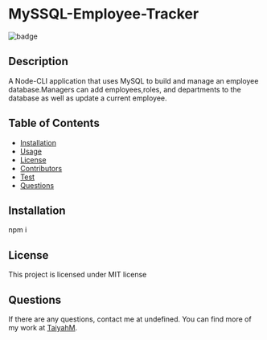 # MySSQL-Employee-Tracker
  ![badge](https://img.shields.io/badge/license-MIT-blue.svg)

  ## Description

  A Node-CLI application that uses MySQL to build and manage an employee database.Managers can add employees,roles, and departments to the database as well as update a current employee.

  ## Table of Contents

  * [Installation](#Installation)
  * [Usage](#Usage)
  * [License](#License)
  * [Contributors](#Contributors)
  * [Test](#Test)
  * [Questions](#question) 

  ## Installation 
  npm i

  ## License 

  This project is licensed under MIT license
  

  ## Questions

  If there are any questions, contact me at undefined. You can find more of my work at [TaiyahM](https://github.com/TaiyahM/).
  
